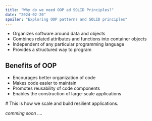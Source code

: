 ```yaml
---
title: "Why do we need OOP ad SOLID Principles?"
date: "2024-02-20"
spoiler: "Exploring OOP patterns and SOLID principles"
---
```


- Organizes software around data and objects
- Combines related attributes and functions into container objects
- Independent of any particular programming language
- Provides a structured way to program

## Benefits of OOP

- Encourages better organization of code
- Makes code easier to maintain
- Promotes reusability of code components
- Enables the construction of large-scale applications

_#_ This is how we scale and build resilient applications.

<i>comming soon ....</i>
